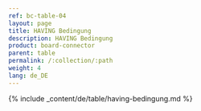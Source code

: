 ```yaml
---
ref: bc-table-04
layout: page
title: HAVING Bedingung
description: HAVING Bedingung
product: board-connector
parent: table
permalink: /:collection/:path
weight: 4
lang: de_DE
---
```


{% include _content/de/table/having-bedingung.md  %}
